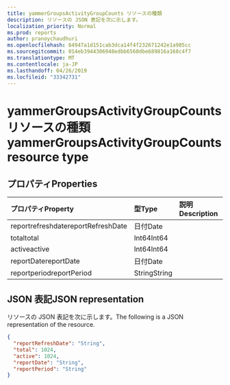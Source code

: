 ```yaml
---
title: yammerGroupsActivityGroupCounts リソースの種類
description: リソースの JSON 表記を次に示します。
localization_priority: Normal
ms.prod: reports
author: pranoychaudhuri
ms.openlocfilehash: 64947a1d151cab3dca14f4f232671242e1a985cc
ms.sourcegitcommit: 014eb3944306948edbb6560dbe689816a168c4f7
ms.translationtype: MT
ms.contentlocale: ja-JP
ms.lasthandoff: 04/26/2019
ms.locfileid: "33342731"
---
```

# <a name="yammergroupsactivitygroupcounts-resource-type"></a><span data-ttu-id="da4c3-103">yammerGroupsActivityGroupCounts リソースの種類</span><span class="sxs-lookup"><span data-stu-id="da4c3-103">yammerGroupsActivityGroupCounts resource type</span></span>

## <a name="properties"></a><span data-ttu-id="da4c3-104">プロパティ</span><span class="sxs-lookup"><span data-stu-id="da4c3-104">Properties</span></span>

| <span data-ttu-id="da4c3-105">プロパティ</span><span class="sxs-lookup"><span data-stu-id="da4c3-105">Property</span></span>          | <span data-ttu-id="da4c3-106">型</span><span class="sxs-lookup"><span data-stu-id="da4c3-106">Type</span></span>   | <span data-ttu-id="da4c3-107">説明</span><span class="sxs-lookup"><span data-stu-id="da4c3-107">Description</span></span> |
| :---------------- | :----- | :---------- |
| <span data-ttu-id="da4c3-108">reportrefreshdate</span><span class="sxs-lookup"><span data-stu-id="da4c3-108">reportRefreshDate</span></span> | <span data-ttu-id="da4c3-109">日付</span><span class="sxs-lookup"><span data-stu-id="da4c3-109">Date</span></span>   |             |
| <span data-ttu-id="da4c3-110">total</span><span class="sxs-lookup"><span data-stu-id="da4c3-110">total</span></span>             | <span data-ttu-id="da4c3-111">Int64</span><span class="sxs-lookup"><span data-stu-id="da4c3-111">Int64</span></span>  |             |
| <span data-ttu-id="da4c3-112">active</span><span class="sxs-lookup"><span data-stu-id="da4c3-112">active</span></span>            | <span data-ttu-id="da4c3-113">Int64</span><span class="sxs-lookup"><span data-stu-id="da4c3-113">Int64</span></span>  |             |
| <span data-ttu-id="da4c3-114">reportDate</span><span class="sxs-lookup"><span data-stu-id="da4c3-114">reportDate</span></span>        | <span data-ttu-id="da4c3-115">日付</span><span class="sxs-lookup"><span data-stu-id="da4c3-115">Date</span></span>   |             |
| <span data-ttu-id="da4c3-116">reportperiod</span><span class="sxs-lookup"><span data-stu-id="da4c3-116">reportPeriod</span></span>      | <span data-ttu-id="da4c3-117">String</span><span class="sxs-lookup"><span data-stu-id="da4c3-117">String</span></span> |             |

## <a name="json-representation"></a><span data-ttu-id="da4c3-118">JSON 表記</span><span class="sxs-lookup"><span data-stu-id="da4c3-118">JSON representation</span></span>

<span data-ttu-id="da4c3-119">リソースの JSON 表記を次に示します。</span><span class="sxs-lookup"><span data-stu-id="da4c3-119">The following is a JSON representation of the resource.</span></span>

<!-- {
  "blockType": "resource",
  "@odata.type": "microsoft.graph.yammerGroupsActivityGroupCounts"
} -->

```json
{
  "reportRefreshDate": "String", 
  "total": 1024, 
  "active": 1024, 
  "reportDate": "String", 
  "reportPeriod": "String"
}
```
